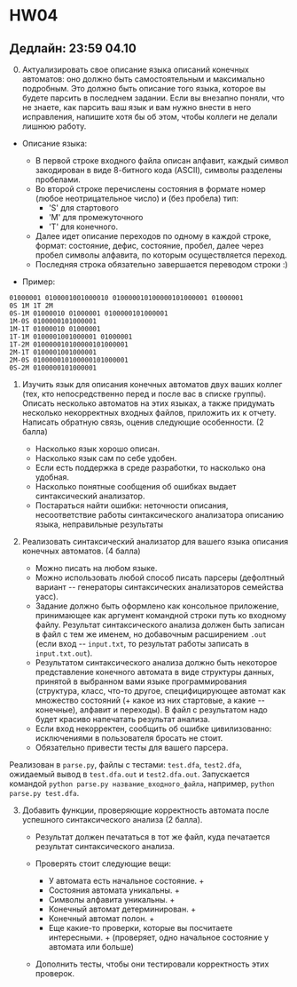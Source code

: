 # HW04

## Дедлайн: 23:59 04.10

0. Актуализировать свое описание языка описаний конечных автоматов: оно должно быть самостоятельным и максимально подробным. Это должно быть описание того языка, которое вы будете парсить в последнем задании. Если вы внезапно поняли, что не знаете, как парсить ваш язык и вам нужно внести в него исправления, напишите хотя бы об этом, чтобы коллеги не делали лишнюю работу.

* Описание языка:

   * В первой строке входного файла описан алфавит, каждый символ закодирован в виде 8-битного кода (ASCII), символы разделены пробелами.
   * Во второй строке перечислены состояния в формате номер (любое неотрицательное число) и (без пробела) тип:
       *  'S' для стартового 
       *  'M' для промежуточного
       *  'T' для конечного.
   * Далее идет описание переходов по одному в каждой строке, формат: состояние, дефис, состояние, пробел, далее через пробел символы алфавита, по которым осуществляется переход.
   * Последняя строка обязательно завершается переводом строки :)

* Пример:

```
01000001 0100001001000010 010000010100000101000001 01000001
0S 1M 1T 2M
0S-1M 01000010 01000001 0100000101000001
1M-0S 0100000101000001
1M-1T 01000010 01000001
1T-1M 0100001001000001 01000001
1T-2M 010000010100000101000001
2M-1T 0100001001000001
2M-0S 010000010100000101000001
0S-2M 0100000101000001

```

1. Изучить язык для описания конечных автоматов двух ваших коллег (тех, кто непосредственно перед и после вас в списке группы). Описать несколько автоматов на этих языках, а также придумать несколько некорректных входных файлов, приложить их к отчету. Написать обратную связь, оценив следующие особенности. (2 балла)

   * Насколько язык хорошо описан.
   * Насколько язык сам по себе удобен.
   * Если есть поддержка в среде разработки, то насколько она удобная.
   * Насколько понятные сообщения об ошибках выдает синтаксический анализатор.
   * Постараться найти ошибки: неточности описания, несоответствие работы синтаксического анализатора описанию языка, неправильные результаты

2. Реализовать синтаксический анализатор для вашего языка описания конечных автоматов. (4 балла)

   * Можно писать на любом языке.
   * Можно использовать любой способ писать парсеры (дефолтный вариант -- генераторы синтаксических анализаторов семейства yacc).
   * Задание должно быть оформлено как консольное приложение, принимающее как аргумент командной строки путь ко входному файлу. Результат синтаксического анализа должен быть записан в файл с тем же именем, но добавочным расширением `.out` (если вход -- `input.txt`, то результат работы записать в `input.txt.out`).
   * Результатом синтаксического анализа должно быть некоторое представление конечного автомата в виде структуры данных, принятой в выбранном вами языке программирования (структура, класс, что-то другое, специфицирующее автомат как множество состояний (+ какое из них стартовые, а какие -- конечные), алфавит и переходы). В файл с результатом надо будет красиво напечатать результат анализа.
   * Если вход некорректен, сообщить об ошибке цивилизованно: исключениями в пользователя бросать не стоит.
   * Обязательно привести тесты для вашего парсера.

Реализован в `parse.py`, файлы с тестами: `test.dfa`, `test2.dfa`, ожидаемый вывод в `test.dfa.out` и `test2.dfa.out`.
Запускается командой `python parse.py название_входного_файла`, например, `python parse.py test.dfa`.


3. Добавить функции, проверяющие корректность автомата после успешного синтаксического анализа (2 балла).

   * Результат должен печататься в тот же файл, куда печатается результат синтаксического анализа.

   * Проверять стоит следующие вещи:

      * У автомата есть начальное состояние. +
      * Состояния автомата уникальны. +
      * Символы алфавита уникальны. +
      * Конечный автомат детерминирован. +
      * Конечный автомат полон. +
      * Еще какие-то проверки, которые вы посчитаете интересными. + (проверяет, одно начальное состояние у автомата или больше)

   * Дополнить тесты, чтобы они тестировали корректность этих проверок.

